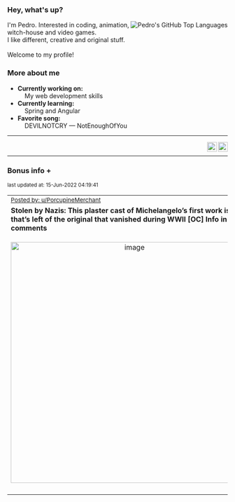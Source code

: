 ### Hey, what's up?
<img align="right" alt="Pedro's GitHub Top Languages" src="https://github-readme-stats.vercel.app/api/top-langs/?username=PedrosUsername&exclude_repo=HW2&layout=compact" />

I'm Pedro. Interested in coding, animation, witch-house and video games.<br>
I like different, creative and original stuff.<br><br>
Welcome to my profile!

### More about me
- **Currently working on:**  
&nbsp;&nbsp;&nbsp;&nbsp;My web development skills
- **Currently learning:**  
&nbsp;&nbsp;&nbsp;&nbsp;Spring and Angular
- **Favorite song:**  
&nbsp;&nbsp;&nbsp;&nbsp;DEVILNOTCRY — NotEnoughOfYou
___
[<img align="right" alt="LinkedIn" width="22px" src="https://cdn.jsdelivr.net/npm/simple-icons@v3/icons/linkedin.svg" />][linkedin]
&nbsp;&nbsp;
[<img align="right" alt="Email" width="22px" src="https://cdn.jsdelivr.net/npm/simple-icons@v3/icons/gmail.svg" />][gmail]
___

### Bonus info +

<p align="left"><sub>last updated at: 15-Jun-2022 04:19:41</sub></p>

|   |
| --- |
| <sub>[Posted by: u/PorcupineMerchant][source]</sub> |
| **Stolen by Nazis: This plaster cast of Michelangelo’s first work is all that’s left of the original that vanished during WWII [OC] Info in comments** | 
|<p align="center"> <img alt="image" src="https://i.redd.it/9ugyxszr9o491.jpg" width="550" /> </p>|
|   |

  



  
  
  
[linkedin]: https://linkedin.com/in/pedro-h-r-gomes-8a487b14a/
[gmail]: mailto:pilique11@gmail.com
[source]: https://www.reddit.com/r/interestingasfuck/comments/v8ss1g/stolen_by_nazis_this_plaster_cast_of/
[PushshiftAPI]: https://github.com/pushshift/api